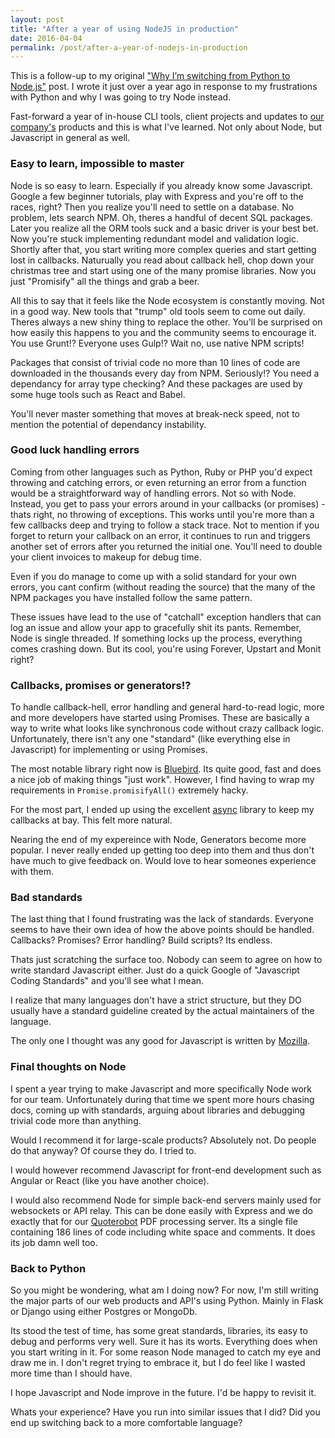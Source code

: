 ```yaml
---
layout: post
title: "After a year of using NodeJS in production"
date: 2016-04-04
permalink: /post/after-a-year-of-nodejs-in-production
---
```


This is a follow-up to my original ["Why I’m switching from Python to 
Node.js"][article] post. I wrote it just over a year ago in response to my
frustrations with Python and why I was going to try Node instead.

Fast-forward a year of in-house CLI tools, client projects and updates to [our company's][inputlogic] products and this is what I've learned. Not only about Node, but
Javascript in general as well.

### Easy to learn, impossible to master

Node is so easy to learn. Especially if you already know some Javascript. Google a 
few beginner tutorials, play with Express and you're off to the races, right? 
Then you realize you'll need to settle on a database. No problem, lets search 
NPM. Oh, theres a handful of decent SQL packages. Later you realize all the ORM 
tools suck and a basic driver is your best bet. Now you're stuck implementing
redundant model and validation logic. Shortly after that, you start writing
more complex queries and start getting lost in callbacks. Naturually you read
about callback hell, chop down your christmas tree and start using one of the 
many promise libraries. Now you just "Promisify" all the things and grab a beer.

All this to say that it feels like the Node ecosystem is constantly moving. Not
in a good way. New tools that "trump" old tools seem to come out daily. Theres
always a new shiny thing to replace the other. You'll be surprised on how
easily this happens to you and the community seems to encourage it. You use 
Grunt!? Everyone uses Gulp!? Wait no, use native NPM scripts!

Packages that consist of trivial code no more than 10 lines of code are 
downloaded in the thousands every day from NPM. Seriously!? You need a 
dependancy for array type checking? And these packages are used by some huge
tools such as React and Babel.

You'll never master something that moves at break-neck speed, not to mention
the potential of dependancy instability. 

### Good luck handling errors

Coming from other languages such as Python, Ruby or PHP you'd expect throwing
and catching errors, or even returning an error from a function would be a
straightforward way of handling errors. Not so with Node. Instead, you get to
pass your errors around in your callbacks (or promises) - thats right, no 
throwing of exceptions. This works until you're more than a few callbacks deep 
and trying to follow a stack trace. Not to mention if you forget to return your
callback on an error, it continues to run and triggers another set of errors
after you returned the initial one. You'll need to double your client invoices
to makeup for debug time.

Even if you do manage to come up with a solid standard for your own errors, you
cant confirm (without reading the source) that the many of the NPM packages you 
have installed follow the same pattern.

These issues have lead to the use of "catchall" exception handlers that can log
an issue and allow your app to gracefully shit its pants. Remember, Node is 
single threaded. If something locks up the process, everything comes crashing
down. But its cool, you're using Forever, Upstart and Monit right?

### Callbacks, promises or generators!?

To handle callback-hell, error handling and general hard-to-read logic, more
and more developers have started using Promises. These are basically a way to 
write what looks like synchronous code without crazy callback logic. Unfortunately,
there isn't any one "standard" (like everything else in Javascript) for 
implementing or using Promises. 

The most notable library right now is [Bluebird][bluebird]. Its quite good, fast and does a
nice job of making things "just work". However, I find having to wrap my
requirements in `Promise.promisifyAll()` extremely hacky. 

For the most part, I ended up using the excellent [async][async] library to keep
my callbacks at bay. This felt more natural. 

Nearing the end of my expereince with Node, Generators become more popular. I
never really ended up getting too deep into them and thus don't have much to give
feedback on. Would love to hear someones experience with them.

### Bad standards

The last thing that I found frustrating was the lack of standards. Everyone seems
to have their own idea of how the above points should be handled. Callbacks? Promises?
Error handling? Build scripts? Its endless. 

Thats just scratching the surface too. Nobody can seem to agree on how to write
standard Javascript either. Just do a quick Google of "Javascript Coding Standards"
and you'll see what I mean. 

I realize that many languages don't have a strict structure, but they DO usually
have a standard guideline created by the actual maintainers of the language. 

The only one I thought was any good for Javascript is written by [Mozilla][mozilla].

### Final thoughts on Node

I spent a year trying to make Javascript and more specifically Node work for our
team. Unfortunately during that time we spent more hours chasing docs, coming up
with standards, arguing about libraries and debugging trivial code more than 
anything. 

Would I recommend it for large-scale products? Absolutely not. Do people do that
anyway? Of course they do. I tried to.

I would however recommend Javascript for front-end development such as Angular or
React (like you have another choice).

I would also recommend Node for simple back-end servers mainly used for websockets 
or API relay. This can be done easily with Express and we do exactly that for 
our [Quoterobot][qbot] PDF processing server. Its a single file containing 186 
lines of code including white space and comments. It does its job damn well too.

### Back to Python

So you might be wondering, what am I doing now? For now, I'm still writing the
major parts of our web products and API's using Python. Mainly in Flask or Django
using either Postgres or MongoDb. 

Its stood the test of time, has some great standards, libraries, its easy to 
debug and performs very well. Sure it has its worts. Everything does when you 
start writing in it. For some reason Node managed to catch my eye and draw me in. 
I don't regret trying to embrace it, but I do feel like I wasted more time than 
I should have.

I hope Javascript and Node improve in the future. I'd be happy to revisit it.

Whats your experience? Have you run into similar issues that I did? Did you end
up switching back to a more comfortable language?

[article]: /post/why-im-switching-from-python-to-node-js
[bluebird]: http://bluebirdjs.com/docs/getting-started.html
[async]: https://github.com/caolan/async
[mozilla]: https://developer.mozilla.org/en-US/docs/Mozilla/Developer_guide/Coding_Style
[qbot]: https://quoterobot.com/
[inputlogic]: http://inputlogic.ca
